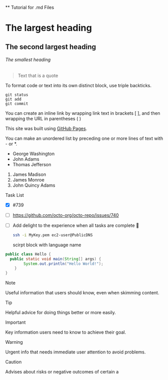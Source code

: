 ** Tutorial for .md Files

# The largest heading
## The second largest heading
###### The smallest heading


> Text that is a quote

To format code or text into its own distinct block, use triple backticks.
```
git status
git add
git commit
```

You can create an inline link by wrapping link text in brackets [ ], and then wrapping the URL in parentheses ( )

This site was built using [GitHub Pages](https://pages.github.com/).

You can make an unordered list by preceding one or more lines of text with - or *.
- George Washington
- John Adams
- Thomas Jefferson

1. James Madison
2. James Monroe
3. John Quincy Adams

Task List
- [x] #739
- [ ] https://github.com/octo-org/octo-repo/issues/740
- [ ] Add delight to the experience when all tasks are complete :tada:

  ```bash
  ssh -i MyKey.pem ec2-user@PublicDNS
  ```
  scirpt block with language name
  
```java
public class Hello {
  public static void main(String[] args) {
        System.out.println("Hello World!"); 
    }
}
```

<!-- This content will not appear in the rendered Markdown -->

> [!NOTE]
> Useful information that users should know, even when skimming content.

> [!TIP]
> Helpful advice for doing things better or more easily.

> [!IMPORTANT]
> Key information users need to know to achieve their goal.

> [!WARNING]
> Urgent info that needs immediate user attention to avoid problems.

> [!CAUTION]
> Advises about risks or negative outcomes of certain a
